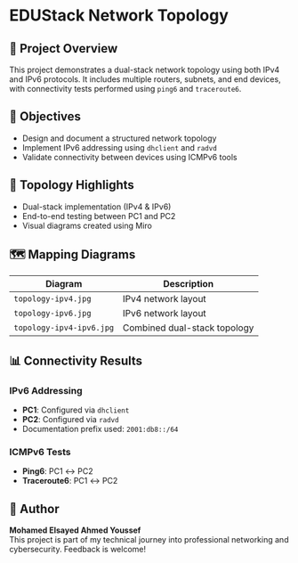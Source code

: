 # EDUStack Network Topology

## 📌 Project Overview

This project demonstrates a dual-stack network topology using both IPv4 and IPv6 protocols. It includes multiple routers, subnets, and end devices, with connectivity tests performed using `ping6` and `traceroute6`.

## 🎯 Objectives

- Design and document a structured network topology
- Implement IPv6 addressing using `dhclient` and `radvd`
- Validate connectivity between devices using ICMPv6 tools

## 🧠 Topology Highlights

- Dual-stack implementation (IPv4 & IPv6)
- End-to-end testing between PC1 and PC2
- Visual diagrams created using Miro

## 🗺️ Mapping Diagrams

| Diagram | Description |
|--------|-------------|
| `topology-ipv4.jpg` | IPv4 network layout |
| `topology-ipv6.jpg` | IPv6 network layout |
| `topology-ipv4-ipv6.jpg` | Combined dual-stack topology |

## 📊 Connectivity Results

### IPv6 Addressing

- **PC1**: Configured via `dhclient`  
- **PC2**: Configured via `radvd`  
- Documentation prefix used: `2001:db8::/64`

### ICMPv6 Tests

- **Ping6**: PC1 ↔ PC2  
- **Traceroute6**: PC1 ↔ PC2

## 👤 Author

**Mohamed Elsayed Ahmed Youssef**  
This project is part of my technical journey into professional networking and cybersecurity. Feedback is welcome!
